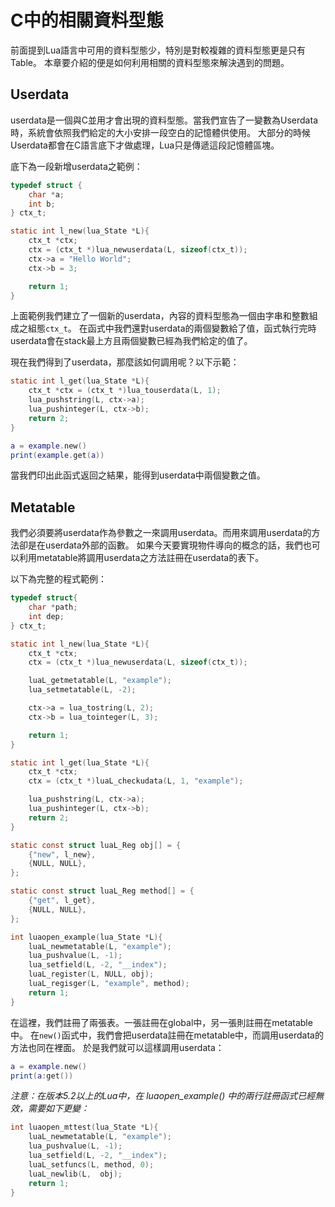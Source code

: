 # C中的相關資料型態
前面提到Lua語言中可用的資料型態少，特別是對較複雜的資料型態更是只有Table。
本章要介紹的便是如何利用相關的資料型態來解決遇到的問題。

## Userdata
userdata是一個與C並用才會出現的資料型態。當我們宣告了一變數為Userdata時，系統會依照我們給定的大小安排一段空白的記憶體供使用。
大部分的時候Userdata都會在C語言底下才做處理，Lua只是傳遞這段記憶體區塊。

底下為一段新增userdata之範例：

```c
typedef struct {
    char *a;
    int b;
} ctx_t;

static int l_new(lua_State *L){
    ctx_t *ctx;
    ctx = (ctx_t *)lua_newuserdata(L, sizeof(ctx_t));
    ctx->a = "Hello World";
    ctx->b = 3;

    return 1;
}
```

上面範例我們建立了一個新的userdata，內容的資料型態為一個由字串和整數組成之組態`ctx_t`。
在函式中我們還對userdata的兩個變數給了值，函式執行完時userdata會在stack最上方且兩個變數已經為我們給定的值了。

現在我們得到了userdata，那麼該如何調用呢？以下示範：
```c
static int l_get(lua_State *L){
    ctx_t *ctx = (ctx_t *)lua_touserdata(L, 1);
    lua_pushstring(L, ctx->a);
    lua_pushinteger(L, ctx->b);
    return 2;
}
```
```lua
a = example.new()
print(example.get(a))
```
當我們印出此函式返回之結果，能得到userdata中兩個變數之值。

## Metatable
我們必須要將userdata作為參數之一來調用userdata。而用來調用userdata的方法卻是在userdata外部的函數。
如果今天要實現物件導向的概念的話，我們也可以利用metatable將調用userdata之方法註冊在userdata的表下。

以下為完整的程式範例：
```c
typedef struct{
    char *path;
    int dep;
} ctx_t;

static int l_new(lua_State *L){
    ctx_t *ctx;
    ctx = (ctx_t *)lua_newuserdata(L, sizeof(ctx_t));

    luaL_getmetatable(L, "example");
    lua_setmetatable(L, -2);

    ctx->a = lua_tostring(L, 2);
    ctx->b = lua_tointeger(L, 3);

    return 1;
}

static int l_get(lua_State *L){
    ctx_t *ctx; 
    ctx = (ctx_t *)luaL_checkudata(L, 1, "example");

    lua_pushstring(L, ctx->a);
    lua_pushinteger(L, ctx->b);
    return 2;
}

static const struct luaL_Reg obj[] = {
    {"new", l_new},
    {NULL, NULL},
};

static const struct luaL_Reg method[] = {
    {"get", l_get},
    {NULL, NULL},
};

int luaopen_example(lua_State *L){
    luaL_newmetatable(L, "example");
    lua_pushvalue(L, -1);
    lua_setfield(L, -2, "__index");
    luaL_register(L, NULL, obj);
    luaL_regisger(L, "example", method);
    return 1;
}
```
在這裡，我們註冊了兩張表。一張註冊在global中，另一張則註冊在metatable中。
在`new()`函式中，我們會把userdata註冊在metatable中，而調用userdata的方法也同在裡面。
於是我們就可以這樣調用userdata：
```lua
a = example.new()
print(a:get())
```

*注意：在版本5.2以上的Lua中，在 luaopen_example() 中的兩行註冊函式已經無效，需要如下更變：*
```c
int luaopen_mttest(lua_State *L){
    luaL_newmetatable(L, "example");
    lua_pushvalue(L, -1);
    lua_setfield(L, -2, "__index");
    luaL_setfuncs(L, method, 0);
    luaL_newlib(L,  obj);
    return 1;
}
```
